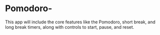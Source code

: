 # Pomodoro-
This app will include the core features like the Pomodoro, short break, and long break timers, along with controls to start, pause, and reset.
